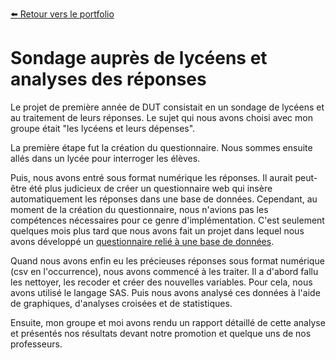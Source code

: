 [:arrow_left: Retour vers le portfolio](https://github.com/ThibaultLanthiez/Portfolio)

# Sondage auprès de lycéens et analyses des réponses

Le projet de première année de DUT consistait en un sondage de lycéens et au traitement de leurs réponses. Le sujet qui nous avons choisi avec mon groupe était "les lycéens et leurs dépenses". 

La première étape fut la création du questionnaire. Nous sommes ensuite allés dans un lycée pour interroger les élèves.

Puis, nous avons entré sous format numérique les réponses. Il aurait peut-être été plus judicieux de créer un questionnaire web qui insère automatiquement les réponses dans une base de données. Cependant, au moment de la création du questionnaire, nous n'avions pas les compétences nécessaires pour ce genre d'implémentation. C'est seulement quelques mois plus tard que nous avons fait un projet dans lequel nous avons développé un [questionnaire relié à une base de données](https://github.com/ThibaultLanthiez/questionnaire-relie-base-donnees).   

Quand nous avons enfin eu les précieuses réponses sous format numérique (csv en l'occurrence), nous avons commencé à les traiter. Il a d'abord fallu les nettoyer, les recoder et créer des nouvelles variables. Pour cela, nous avons utilisé le langage SAS. Puis nous avons analysé ces données à l'aide de graphiques, d'analyses croisées et de statistiques.

Ensuite, mon groupe et moi avons rendu un rapport détaillé de cette analyse et présentés nos résultats devant notre promotion et quelque uns de nos professeurs.
